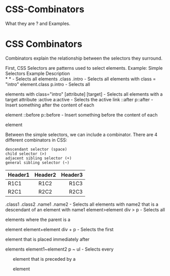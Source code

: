 # CSS-Combinators
What they are ? and Examples.

# CSS Combinators
Combinators explain the relationship between the selectors they surround.

First, CSS Selectors are patterns used to select elements.
    Example: 
    Simple Selectors           Example                     Description<br>
       *	                        *	                       - Selects all elements
    .class                     .intro                      - Selects all elements with class = "intro"
    element.class	             p.intro	                   - Selects all <p> elements with class="intro"
    [attribute]	               [target]	                   - Selects all elements with a target attribute
    :active	                   a:active	                   - Selects the active link
    ::after	                   p::after	                   - Insert something after the content of each <p> element
    ::before	                 p::before	                 - Insert something before the content of each <p> element

Between the simple selectors, we can include a combinator. There are 4 different combinators in CSS:

    descendant selector (space)
    child selector (>)
    adjacent sibling selector (+)
    general sibling selector (~)

| Header1 | Header2 | Header3 |
| :---- | :----: | ----: |
| R1C1 | R1C2 | R1C3 |
| R2C1 | R2C2 | R2C3 |

.class1 .class2            .name1 .name2	             - Selects all elements with name2 that is a descendant of an element with name1
element>element	           div > p	                   - Selects all <p> elements where the parent is a <div> element
element+element	           div + p	                   - Selects the first <p> element that is placed immediately after <div> elements
element1~element2	         p ~ ul	                     - Selects every <ul> element that is preceded by a <p> element

   

